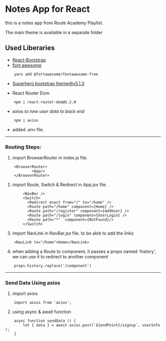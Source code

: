 # Notes App for React

this is a notes app from Route Academy Playlist.

The main theme is available in a separate folder

## Used Liberaries

- [React-Bootstrap](https://react-bootstrap.gi)
- [font awesome](https://fontawesome.com/v5/docs/web/use-with/react)
```
    yarn add @fortawesome/fontawesome-free
```
- [Superhero bootstrap theme@v5.1.3](https://bootswatch.com/superhero/)

- React Router Dom
```
    npm i react-router-dom@5.2.0
```
- axios *to new user data to back end*
```
    npm i axios
```
- added .env file.
---

### Routing Steps:

1. import BrowserRouter in index.js file.
```
    <BrowserRouter>
            <App/>
    </BrowserRouter>
```
2. import Route, Switch & Redirect in App.jsx file.
```
        <NavBar />
        <Switch>
          <Redirect exact from="/" to="/home" />
          <Route path="/home" component={Home} />
          <Route path="/register" component={AddUser} />
          <Route path="/login" component={UserLogin} />
          <Route path="*"  component={NotFound}/>
        </Switch>
```
3. import NavLink in NavBar.jsx file. to be able to add the links
```
    <NavLink to="/home">Home</NavLink>
```
4. when adding a Route to component, it passes a props named 'history', we can use it to redirect to another component 
```
    props.history.replace('/component')
```
---

### Send Data Using axios

1. import axios
```
    import axios from 'axios';
```

2. using async & await function 
```
    async function sendData () {
        let { data } = await axios.post(`${endPoint}/signup`, userInfo );
    }
```
